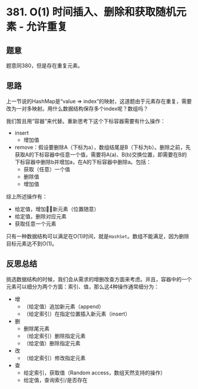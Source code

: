 # 381. O(1) 时间插入、删除和获取随机元素 - 允许重复

## 题意

题意同380，但是存在重复元素。

## 思路

上一节说的HashMap是“value => index”的映射，这道题由于元素存在重复，需要改为一对多映射。用什么数据结构保存多个index呢？数组吗？

我们暂且用“容器”来代替。重新思考下这个下标容器需要有什么操作：

- insert
  - 增加值
- remove：假设要删除A（下标为a），数组结尾是B（下标为b）。删除之前，先获取A的下标容器中任意一个值，需要将A(a)、B(b)交换位置，即需要在B的下标容器中删除b并增加a，在A的下标容器中删除a。包括：
  - 获取（任意）一个值
  - 删除值
  - 增加值

综上所述操作有：

- 给定值，增加新元素（位置随意）
- 给定值，删除对应元素
- 获取任意一个元素

只有一种数据结构可以满足在O(1)时间，就是`HashSet`。数组不能满足，因为删除目标元素达不到O(1)。

## 反思总结

挑选数据结构的时候，我们会从需求的增删改查方面来考虑。并且，容器中的一个元素可以细分为两个方面：索引、值，那么这4种操作通常细分为：

- 增
  - （给定值）追加新元素（append）
  - （给定索引）在指定位置插入新元素（insert）
- 删
  - 删除尾元素
  - （给定索引）删除指定元素
  - （给定值）删除指定元素
- 改
  - （给定索引）修改指定元素
- 查
  - 给定索引，获取值（Random access，数组天然支持的操作）
  - 给定值，查询索引/是否存在
